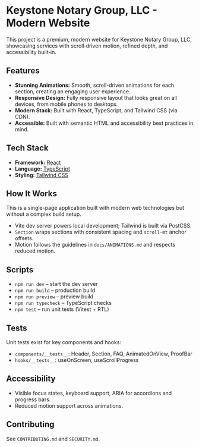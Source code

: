 # Keystone Notary Group, LLC - Modern Website

This project is a premium, modern website for Keystone Notary Group, LLC, showcasing services with scroll‑driven motion, refined depth, and accessibility built‑in.

## Features

-   **Stunning Animations:** Smooth, scroll-driven animations for each section, creating an engaging user experience.
-   **Responsive Design:** Fully responsive layout that looks great on all devices, from mobile phones to desktops.
-   **Modern Stack:** Built with React, TypeScript, and Tailwind CSS (via CDN).
-   **Accessible:** Built with semantic HTML and accessibility best practices in mind.

## Tech Stack

-   **Framework:** [React](https://react.dev/)
-   **Language:** [TypeScript](https://www.typescriptlang.org/)
-   **Styling:** [Tailwind CSS](https://tailwindcss.com/)

## How It Works

This is a single-page application built with modern web technologies but without a complex build setup.

-   Vite dev server powers local development; Tailwind is built via PostCSS.
-   `Section` wraps sections with consistent spacing and `scroll-mt` anchor offsets.
-   Motion follows the guidelines in `docs/ANIMATIONS.md` and respects reduced motion.

## Scripts

- `npm run dev` – start the dev server
- `npm run build` – production build
- `npm run preview` – preview build
- `npm run typecheck` – TypeScript checks
- `npm test` – run unit tests (Vitest + RTL)

## Tests

Unit tests exist for key components and hooks:
- `components/__tests__`: Header, Section, FAQ, AnimatedOnView, ProofBar
- `hooks/__tests__`: useOnScreen, useScrollProgress

## Accessibility

- Visible focus states, keyboard support, ARIA for accordions and progress bars.
- Reduced motion support across animations.

## Contributing

See `CONTRIBUTING.md` and `SECURITY.md`.
